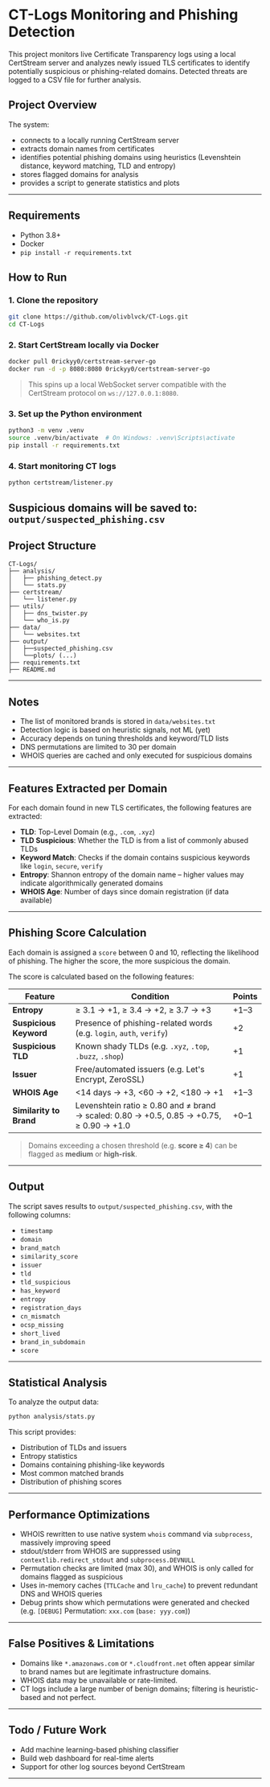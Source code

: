 # CT-Logs Monitoring and Phishing Detection

This project monitors live Certificate Transparency logs using a local CertStream server and analyzes newly issued TLS certificates to identify potentially suspicious or phishing-related domains. Detected threats are logged to a CSV file for further analysis.

## Project Overview

The system:
- connects to a locally running CertStream server
- extracts domain names from certificates
- identifies potential phishing domains using heuristics (Levenshtein distance, keyword matching, TLD and entropy)
- stores flagged domains for analysis
- provides a script to generate statistics and plots

---

## Requirements

- Python 3.8+
- Docker
- `pip install -r requirements.txt`

## How to Run

### 1. Clone the repository

```bash
git clone https://github.com/olivblvck/CT-Logs.git
cd CT-Logs
```

### 2. Start CertStream locally via Docker

```bash
docker pull 0rickyy0/certstream-server-go
docker run -d -p 8080:8080 0rickyy0/certstream-server-go
```

> This spins up a local WebSocket server compatible with the CertStream protocol on `ws://127.0.0.1:8080`.

### 3. Set up the Python environment

```bash
python3 -m venv .venv
source .venv/bin/activate  # On Windows: .venv\Scripts\activate
pip install -r requirements.txt
```

### 4. Start monitoring CT logs

```bash
python certstream/listener.py
```

Suspicious domains will be saved to:
`output/suspected_phishing.csv`
---

## Project Structure

```
CT-Logs/
├── analysis/
│   ├── phishing_detect.py
│   └── stats.py
├── certstream/
│   └── listener.py
├── utils/
│   ├── dns_twister.py
│   └── who_is.py
├── data/
│   └── websites.txt
├── output/
│   ├──suspected_phishing.csv
│   └──plots/ (...)
├── requirements.txt
├── README.md
```

---

## Notes

- The list of monitored brands is stored in `data/websites.txt`
- Detection logic is based on heuristic signals, not ML (yet)
- Accuracy depends on tuning thresholds and keyword/TLD lists
- DNS permutations are limited to 30 per domain
- WHOIS queries are cached and only executed for suspicious domains
---

## Features Extracted per Domain

For each domain found in new TLS certificates, the following features are extracted:

- **TLD**: Top-Level Domain (e.g., `.com`, `.xyz`)
- **TLD Suspicious**: Whether the TLD is from a list of commonly abused TLDs
- **Keyword Match**: Checks if the domain contains suspicious keywords like `login`, `secure`, `verify`
- **Entropy**: Shannon entropy of the domain name – higher values may indicate algorithmically generated domains
- **WHOIS Age**: Number of days since domain registration (if data available)

---

## Phishing Score Calculation

Each domain is assigned a `score` between 0 and 10, reflecting the likelihood of phishing. The higher the score, the more suspicious the domain.

The score is calculated based on the following features:

| Feature              | Condition                                               | Points   |
|----------------------|---------------------------------------------------------|----------|
| **Entropy**          | ≥ 3.1 → +1, ≥ 3.4 → +2, ≥ 3.7 → +3                      | +1–3     |
| **Suspicious Keyword** | Presence of phishing-related words  (e.g. `login`, `auth`, `verify`)  | +2       |
| **Suspicious TLD**   | Known shady TLDs (e.g. `.xyz`, `.top`, `.buzz`, `.shop`) | +1 |
| **Issuer**           | Free/automated issuers (e.g. Let's Encrypt, ZeroSSL)    | +1 |
| **WHOIS Age**        | <14 days → +3, <60 → +2, <180 → +1                      | +1–3     |
 |**Similarity to Brand**| Levenshtein ratio ≥ 0.80 and ≠ brand → scaled: 0.80 → +0.5, 0.85 → +0.75, ≥ 0.90 → +1.0 | +0–1|

> Domains exceeding a chosen threshold (e.g. **score ≥ 4**) can be flagged as **medium** or **high-risk**.

---

## Output

The script saves results to `output/suspected_phishing.csv`, with the following columns:

- `timestamp`
- `domain`
- `brand_match`
- `similarity_score`
- `issuer`
- `tld`
- `tld_suspicious`
- `has_keyword`
- `entropy`
- `registration_days`
- `cn_mismatch`
- `ocsp_missing`
- `short_lived`
- `brand_in_subdomain`
- `score`

---

## Statistical Analysis

To analyze the output data:

```bash
python analysis/stats.py
```

This script provides:

- Distribution of TLDs and issuers
- Entropy statistics
- Domains containing phishing-like keywords
- Most common matched brands
- Distribution of phishing scores

---
## Performance Optimizations
- WHOIS rewritten to use native system `whois` command via `subprocess`, massively improving speed
- stdout/stderr from WHOIS are suppressed using `contextlib.redirect_stdout` and `subprocess.DEVNULL`
- Permutation checks are limited (max 30), and WHOIS is only called for domains flagged as suspicious
- Uses in-memory caches (`TTLCache` and `lru_cache`) to prevent redundant DNS and WHOIS queries
- Debug prints show which permutations were generated and checked (e.g. `[DEBUG]` Permutation: `xxx.com` (`base: yyy.com`))
---

##  False Positives & Limitations

- Domains like `*.amazonaws.com` or `*.cloudfront.net` often appear similar to brand names but are legitimate infrastructure domains.
- WHOIS data may be unavailable or rate-limited.
- CT logs include a large number of benign domains; filtering is heuristic-based and not perfect.

---

## Todo / Future Work
- Add machine learning-based phishing classifier
- Build web dashboard for real-time alerts
- Support for other log sources beyond CertStream
---
